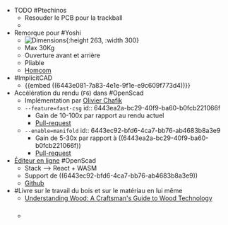 - TODO #Ptechinos
	- Resouder le PCB pour la trackball
	-
- Remorque pour #Yoshi
	- ![Dimensions](https://m.media-amazon.com/images/I/71qo7P6cdgL._AC_UF1000,1000_QL80_FMwebp_.jpg){:height 263, :width 300}
	- Max 30Kg
	- Ouverture avant et arrière
	- Pliable
	- [Homcom](https://www.amazon.fr/dp/B007NCHVMI?tag=dressagechiennet-21&linkCode=ogi&th=1&psc=1)
- #ImplicitCAD
	- {{embed ((6443e081-7a83-4e1e-9f1e-e9c609f773d4))}}
- Accélération du rendu (`F6`) dans #OpenScad
	- Implémentation par [Olivier Chafik](https://ochafik.com/about.html)
	- `--feature=fast-csg`
	  id:: 6443ea2a-bc29-40f9-ba60-b0fcb221066f
		- Gain de 10-100x par rapport au rendu actuel
		- [Pull-request](https://github.com/openscad/openscad/pull/4087)
	- `--enable=manifold`
	  id:: 6443ec92-bfd6-4ca7-bb76-ab4683b8a3e9
		- Gain de 5-30x par rapport à ((6443ea2a-bc29-40f9-ba60-b0fcb221066f))
		- [Pull-request](https://github.com/openscad/openscad/pull/4533)
- [Éditeur en ligne](https://ochafik.com/openscad2/) #OpenScad
	- Stack --> React + WASM
	- Support de ((6443ec92-bfd6-4ca7-bb76-ab4683b8a3e9))
	- [Github](https://github.com/openscad/openscad-playground)
- #Livre sur le travail du bois et sur le matériau en lui même
	- [Understanding Wood: A Craftsman's Guide to Wood Technology](https://www.goodreads.com/author/show/90598.R_Bruce_Hoadley)
	- ###